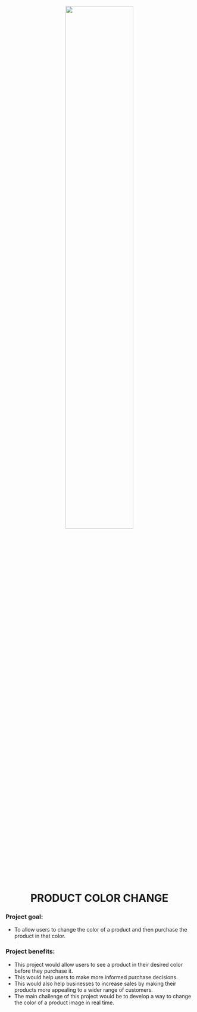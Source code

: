 <div align="center">
  <img width="60%" src="https://github.com/Saswat-Kumar-Pradhan/PRODUCT-COLOR-CHANGE/assets/127642809/124b6372-db91-4b38-8e9c-8cc3ac2c79e7"></img>
<h1>PRODUCT COLOR CHANGE</h1></div>
  <h3>Project goal:</h3>
  <ul>
    <li>To allow users to change the color of a product and then purchase the product in that color.</li>
  </ul>
<h3>Project benefits:</h3>
<ul>
  <li>This project would allow users to see a product in their desired color before they purchase it.</li>
  <li>This would help users to make more informed purchase decisions.</li>
  <li>This would also help businesses to increase sales by making their products more appealing to a wider range of customers.</li>
  <li>The main challenge of this project would be to develop a way to change the color of a product image in real time.</li>
</ul>



  

